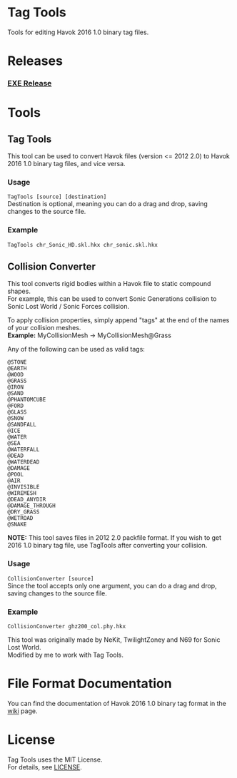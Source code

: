 # Tag Tools
Tools for editing Havok 2016 1.0 binary tag files.

# Releases
### [EXE Release](https://ci.appveyor.com/project/blueskythlikesclouds/tagtools/build/artifacts)

# Tools
## Tag Tools
This tool can be used to convert Havok files (version <= 2012 2.0) to Havok 2016 1.0 binary tag files, and vice versa.

### Usage
``TagTools [source] [destination]``  
Destination is optional, meaning you can do a drag and drop, saving changes to the source file.

### Example
``TagTools chr_Sonic_HD.skl.hkx chr_sonic.skl.hkx``

## Collision Converter
This tool converts rigid bodies within a Havok file to static compound shapes.  
For example, this can be used to convert Sonic Generations collision to Sonic Lost World / Sonic Forces collision.

To apply collision properties, simply append "tags" at the end of the names of your collision meshes.  
**Example:** MyCollisionMesh -> MyCollisionMesh@Grass

Any of the following can be used as valid tags:  
```
@STONE
@EARTH
@WOOD
@GRASS
@IRON
@SAND
@PHANTOMCUBE
@FORD
@GLASS
@SNOW
@SANDFALL
@ICE
@WATER
@SEA
@WATERFALL
@DEAD
@WATERDEAD
@DAMAGE
@POOL
@AIR
@INVISIBLE
@WIREMESH
@DEAD_ANYDIR
@DAMAGE_THROUGH
@DRY_GRASS
@WETROAD
@SNAKE
```

**NOTE:** This tool saves files in 2012 2.0 packfile format. If you wish to get 2016 1.0 binary tag file, use TagTools after converting your collision.
### Usage
``CollisionConverter [source]``  
Since the tool accepts only one argument, you can do a drag and drop, saving changes to the source file.

### Example
``CollisionConverter ghz200_col.phy.hkx``

This tool was originally made by NeKit, TwilightZoney and N69 for Sonic Lost World.  
Modified by me to work with Tag Tools.

# File Format Documentation
You can find the documentation of Havok 2016 1.0 binary tag format in the [wiki](https://github.com/blueskythlikesclouds/TagTools/wiki/Format-Documentation) page.

# License
Tag Tools uses the MIT License.  
For details, see [LICENSE](https://github.com/blueskythlikesclouds/TagTools/blob/master/LICENSE).
